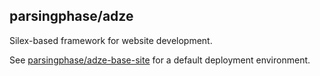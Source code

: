 ## parsingphase/adze

Silex-based framework for website development.

See [parsingphase/adze-base-site](https://github.com/parsingphase/adze-base-site) for a default deployment environment.
